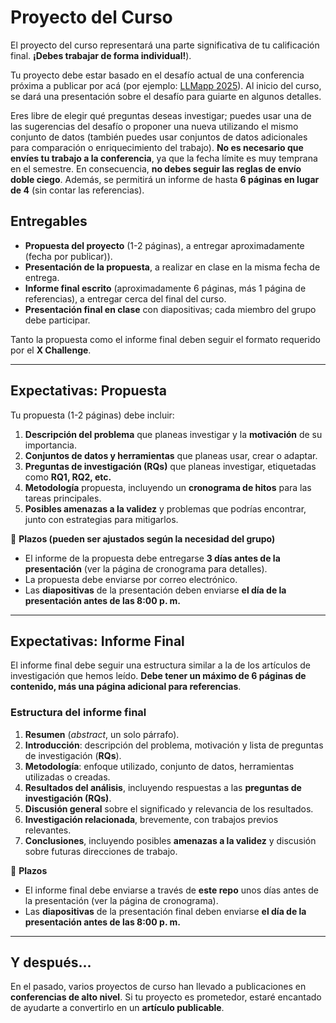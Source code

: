 # Proyecto del Curso  

El proyecto del curso representará una parte significativa de tu calificación final. **¡Debes trabajar de forma individual!**).  

Tu proyecto debe estar basado en el desafío actual de una conferencia próxima a publicar por acá (por ejemplo: [LLMapp 2025](https://llmappworkshop.github.io/#intro)). Al inicio del curso, se dará una presentación sobre el desafío para guiarte en algunos detalles.  

Eres libre de elegir qué preguntas deseas investigar; puedes usar una de las sugerencias del desafío o proponer una nueva utilizando el mismo conjunto de datos (también puedes usar conjuntos de datos adicionales para comparación o enriquecimiento del trabajo). **No es necesario que envíes tu trabajo a la conferencia**, ya que la fecha límite es muy temprana en el semestre. En consecuencia, **no debes seguir las reglas de envío doble ciego**. Además, se permitirá un informe de hasta **6 páginas en lugar de 4** (sin contar las referencias).  

## Entregables  
- **Propuesta del proyecto** (1-2 páginas), a entregar aproximadamente (fecha por publicar)).  
- **Presentación de la propuesta**, a realizar en clase en la misma fecha de entrega.  
- **Informe final escrito** (aproximadamente 6 páginas, más 1 página de referencias), a entregar cerca del final del curso.  
- **Presentación final en clase** con diapositivas; cada miembro del grupo debe participar.  

Tanto la propuesta como el informe final deben seguir el formato requerido por el **X Challenge**.  

---

## Expectativas: Propuesta  
Tu propuesta (1-2 páginas) debe incluir:  
1. **Descripción del problema** que planeas investigar y la **motivación** de su importancia.  
2. **Conjuntos de datos y herramientas** que planeas usar, crear o adaptar.  
3. **Preguntas de investigación (RQs)** que planeas investigar, etiquetadas como **RQ1, RQ2, etc.**  
4. **Metodología** propuesta, incluyendo un **cronograma de hitos** para las tareas principales.  
5. **Posibles amenazas a la validez** y problemas que podrías encontrar, junto con estrategias para mitigarlos.  

📌 **Plazos (pueden ser ajustados según la necesidad del grupo)**  
- El informe de la propuesta debe entregarse **3 días antes de la presentación** (ver la página de cronograma para detalles).  
- La propuesta debe enviarse por correo electrónico.  
- Las **diapositivas** de la presentación deben enviarse **el día de la presentación antes de las 8:00 p. m.**  

---

## Expectativas: Informe Final  
El informe final debe seguir una estructura similar a la de los artículos de investigación que hemos leído. **Debe tener un máximo de 6 páginas de contenido, más una página adicional para referencias**.  

### Estructura del informe final  
1. **Resumen** (*abstract*, un solo párrafo).  
2. **Introducción**: descripción del problema, motivación y lista de preguntas de investigación (**RQs**).  
3. **Metodología**: enfoque utilizado, conjunto de datos, herramientas utilizadas o creadas.  
4. **Resultados del análisis**, incluyendo respuestas a las **preguntas de investigación (RQs)**.  
5. **Discusión general** sobre el significado y relevancia de los resultados.  
6. **Investigación relacionada**, brevemente, con trabajos previos relevantes.  
7. **Conclusiones**, incluyendo posibles **amenazas a la validez** y discusión sobre futuras direcciones de trabajo.  

📌 **Plazos**  
- El informe final debe enviarse a través de **este repo** unos días antes de la presentación (ver la página de cronograma).  
- Las **diapositivas** de la presentación final deben enviarse **el día de la presentación antes de las 8:00 p. m.**  

---

## Y después...  
En el pasado, varios proyectos de curso han llevado a publicaciones en **conferencias de alto nivel**. Si tu proyecto es prometedor, estaré encantado de ayudarte a convertirlo en un **artículo publicable**.  
